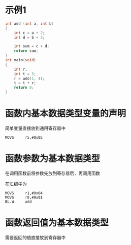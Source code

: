 # 示例1
```c
int add (int a, int b)
{
    int c = a + 2;
    int d = b + 3;

    int sum = c + d;
    return sum;
}
int main(void)
{
    int r;
    int t = 5;
    r = add(1, 4);
    t = t + r;
    return 0;
}
```
# 函数内基本数据类型变量的声明

简单变量直接放到通用寄存器中
```arm
MOVS     r5,#0x05
```


# 函数参数为基本数据类型

在调用函数前将参数先放到寄存器后，再调用函数

在汇编中为
```arm
MOVS     r1,#0x04
MOVS     r0,#0x01
BL.W     add
```

# 函数返回值为基本数据类型
需要返回的值直接放到寄存器中